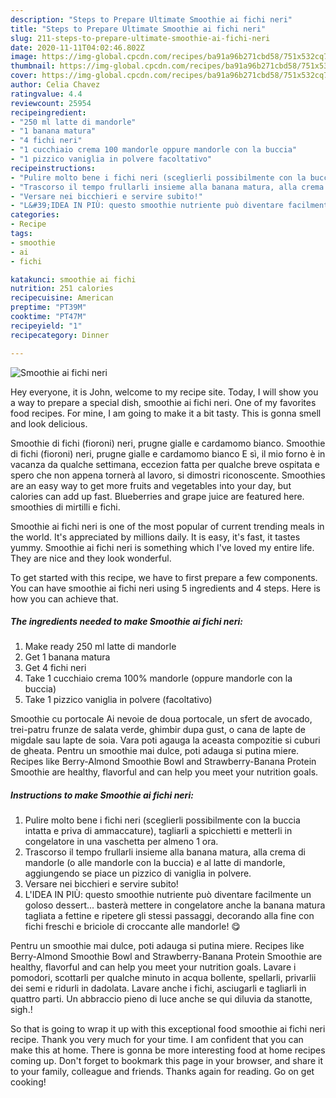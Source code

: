 ```yaml
---
description: "Steps to Prepare Ultimate Smoothie ai fichi neri"
title: "Steps to Prepare Ultimate Smoothie ai fichi neri"
slug: 211-steps-to-prepare-ultimate-smoothie-ai-fichi-neri
date: 2020-11-11T04:02:46.802Z
image: https://img-global.cpcdn.com/recipes/ba91a96b271cbd58/751x532cq70/smoothie-ai-fichi-neri-recipe-main-photo.jpg
thumbnail: https://img-global.cpcdn.com/recipes/ba91a96b271cbd58/751x532cq70/smoothie-ai-fichi-neri-recipe-main-photo.jpg
cover: https://img-global.cpcdn.com/recipes/ba91a96b271cbd58/751x532cq70/smoothie-ai-fichi-neri-recipe-main-photo.jpg
author: Celia Chavez
ratingvalue: 4.4
reviewcount: 25954
recipeingredient:
- "250 ml latte di mandorle"
- "1 banana matura"
- "4 fichi neri"
- "1 cucchiaio crema 100 mandorle oppure mandorle con la buccia"
- "1 pizzico vaniglia in polvere facoltativo"
recipeinstructions:
- "Pulire molto bene i fichi neri (sceglierli possibilmente con la buccia intatta e priva di ammaccature), tagliarli a spicchietti e metterli in congelatore in una vaschetta per almeno 1 ora."
- "Trascorso il tempo frullarli insieme alla banana matura, alla crema di mandorle (o alle mandorle con la buccia) e al latte di mandorle, aggiungendo se piace un pizzico di vaniglia in polvere."
- "Versare nei bicchieri e servire subito!"
- "L&#39;IDEA IN PIÙ: questo smoothie nutriente può diventare facilmente un goloso dessert... basterà mettere in congelatore anche la banana matura tagliata a fettine e ripetere gli stessi passaggi, decorando alla fine con fichi freschi e briciole di croccante alle mandorle! 😋"
categories:
- Recipe
tags:
- smoothie
- ai
- fichi

katakunci: smoothie ai fichi 
nutrition: 251 calories
recipecuisine: American
preptime: "PT39M"
cooktime: "PT47M"
recipeyield: "1"
recipecategory: Dinner

---
```



![Smoothie ai fichi neri](https://img-global.cpcdn.com/recipes/ba91a96b271cbd58/751x532cq70/smoothie-ai-fichi-neri-recipe-main-photo.jpg)

Hey everyone, it is John, welcome to my recipe site. Today, I will show you a way to prepare a special dish, smoothie ai fichi neri. One of my favorites food recipes. For mine, I am going to make it a bit tasty. This is gonna smell and look delicious.

Smoothie di fichi (fioroni) neri, prugne gialle e cardamomo bianco. Smoothie di fichi (fioroni) neri, prugne gialle e cardamomo bianco E sì, il mio forno è in vacanza da qualche settimana, eccezion fatta per qualche breve ospitata e spero che non appena tornerà al lavoro, si dimostri riconoscente. Smoothies are an easy way to get more fruits and vegetables into your day, but calories can add up fast. Blueberries and grape juice are featured here. smoothies di mirtilli e fichi.

Smoothie ai fichi neri is one of the most popular of current trending meals in the world. It's appreciated by millions daily. It is easy, it's fast, it tastes yummy. Smoothie ai fichi neri is something which I've loved my entire life. They are nice and they look wonderful.


To get started with this recipe, we have to first prepare a few components. You can have smoothie ai fichi neri using 5 ingredients and 4 steps. Here is how you can achieve that.

<!--inarticleads1-->

##### The ingredients needed to make Smoothie ai fichi neri:

1. Make ready 250 ml latte di mandorle
1. Get 1 banana matura
1. Get 4 fichi neri
1. Take 1 cucchiaio crema 100% mandorle (oppure mandorle con la buccia)
1. Take 1 pizzico vaniglia in polvere (facoltativo)


Smoothie cu portocale Ai nevoie de doua portocale, un sfert de avocado, trei-patru frunze de salata verde, ghimbir dupa gust, o cana de lapte de migdale sau lapte de soia. Vara poti agauga la aceasta compozitie si cuburi de gheata. Pentru un smoothie mai dulce, poti adauga si putina miere. Recipes like Berry-Almond Smoothie Bowl and Strawberry-Banana Protein Smoothie are healthy, flavorful and can help you meet your nutrition goals. 

<!--inarticleads2-->

##### Instructions to make Smoothie ai fichi neri:

1. Pulire molto bene i fichi neri (sceglierli possibilmente con la buccia intatta e priva di ammaccature), tagliarli a spicchietti e metterli in congelatore in una vaschetta per almeno 1 ora.
1. Trascorso il tempo frullarli insieme alla banana matura, alla crema di mandorle (o alle mandorle con la buccia) e al latte di mandorle, aggiungendo se piace un pizzico di vaniglia in polvere.
1. Versare nei bicchieri e servire subito!
1. L&#39;IDEA IN PIÙ: questo smoothie nutriente può diventare facilmente un goloso dessert... basterà mettere in congelatore anche la banana matura tagliata a fettine e ripetere gli stessi passaggi, decorando alla fine con fichi freschi e briciole di croccante alle mandorle! 😋


Pentru un smoothie mai dulce, poti adauga si putina miere. Recipes like Berry-Almond Smoothie Bowl and Strawberry-Banana Protein Smoothie are healthy, flavorful and can help you meet your nutrition goals. Lavare i pomodori, scottarli per qualche minuto in acqua bollente, spellarli, privarlii dei semi e ridurli in dadolata. Lavare anche i fichi, asciugarli e tagliarli in quattro parti. Un abbraccio pieno di luce anche se qui diluvia da stanotte, sigh.! 

So that is going to wrap it up with this exceptional food smoothie ai fichi neri recipe. Thank you very much for your time. I am confident that you can make this at home. There is gonna be more interesting food at home recipes coming up. Don't forget to bookmark this page in your browser, and share it to your family, colleague and friends. Thanks again for reading. Go on get cooking!
